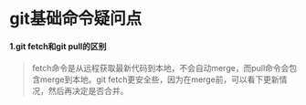 ﻿# git基础命令疑问点

#### 1.git fetch和git pull的区别
> fetch命令是从远程获取最新代码到本地，不会自动merge，而pull命令会包含merge到本地。git fetch更安全些，因为在merge前，可以看下更新情况，然后再决定是否合并。